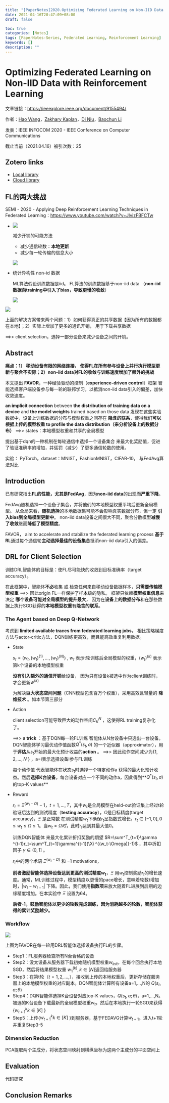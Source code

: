 ```yaml
---
title: "[PaperNotes]2020.Optimizing Federated Learning on Non-IID Data with Reinforcement Learning"
date: 2021-04-16T20:47:09+08:00
draft: false

toc: true
categories: [Notes]
tags: [PaperNotes-Series, Federated Learning, Reinforcement Learning]
keywords: []
description: ""
---
```



# Optimizing Federated Learning on Non-IID Data with Reinforcement Learning

文章链接：https://ieeexplore.ieee.org/document/9155494/

作者：[Hao Wang](https://ieeexplore.ieee.org/author/37088456423)，[Zakhary Kaplan](https://ieeexplore.ieee.org/author/37088457244)，[Di Niu](https://ieeexplore.ieee.org/author/37409788400)，[Baochun Li](https://ieeexplore.ieee.org/author/37085743244)

发表：IEEE INFOCOM 2020 - IEEE Conference on Computer Communications

截止当前（2021.04.16）被引次数：25

##  Zotero links

* [Local library](zotero://select/items/1_KA9DGR8J)
* [Cloud library](http://zotero.org/users/6745993/items/KA9DGR8J)

## FL的两大挑战

SEMI - 2020 - Applying Deep Reinforcement Learning Techniques in Federated Learning：https://www.youtube.com/watch?v=JlvizFBFCTw

- ![](https://img.fzhiy.net/img/image-20210413195528689.png)

  减少开销的可能方法

  - 减少通信轮数：**本地更新**
  - 减少每一轮传输的信息大小

  ![](https://img.fzhiy.net/img/image-20210413195757951.png)

  

- 统计异构性 non-id 数据

  ML算法假设训练数据是iid。 FL算法的训练数据基于non-iid data （**non-iid 数据向training中引入了bias，导致更慢的收敛**）

  ![](https://img.fzhiy.net/img/image-20210413200644595.png)



![](https://img.fzhiy.net/img/image-20210413200806472.png)

上面的解决方案带来两个问题：1）如何获得真正的共享数据【因为所有的数据都在本地】；2）实际上增加了更多的通讯开销，  用于下载共享数据

==>> client selection，选择一部分设备来减少设备之间的开销。

## Abstract

**痛点：1） 移动设备有限的网络连接， 使得FL在所有参与设备上并行执行模型更新与聚合不实际；2）non-iid data对FL的收敛与训练速度增加了额外的挑战**

本文提出 **FAVOR**，一种经验驱动的控制（**experience-driven control**）框架  智能选择客户端设备参与每一轮的联邦学习，以抵消non-iid data引入的偏差，加快收敛速度。

**an implicit connection** between **the distribution of training data on a device** and **the model weights** trained based on those data 发现在这些实验数据中，设备上训练数据的分布与模型权重之间存在 **隐含的联系**，使得我们**可以根据上传的模型权重 to profile the data distribution（来分析设备上的数据分布）** ==>> states：本地模型权重和共享的全局模型

提出基于dqn的一种机制在每轮通信中选择一个设备集合 来最大化奖励值，促进了验证准确率的增加，并惩罚（减少）了更多通信轮数的使用。

 实验： PyTorch，dataset：MNIST，FashionMNIST，CIFAR-10， 与FedAvg算法对比

## Introduction

已有研究指出**FL的性能，尤其是FedAvg**，因为**non-iid data**的出现而**严重下降**。

FedAvg随机选择一个设备子集合，并将他们的本地模型权重平均后更新全局模型。 从全局来看，**随机选择**的本地数据集可能不会影响真实数据分布，但一定 **引入bias到全局模型更新中**。 non-iid data设备之间很大不同，聚合分散模型**减慢了收敛**继而**降低了模型精度**。

FAVOR， aim to accelerate and stabilize the federated learning process  **基于RL**通过每个通信轮**主动选择最佳的设备集合**抵消non-iid data引入的偏差。

## DRL for Client Selection

训练DRL智能体的目标是：使FL尽可能快的收敛到目标准确率（target accuracy）。

在此框架中，智能体**不必**收集 或 检查任何来自移动设备数据样本，**只需要传输模型权重** ==>> 因此origin FL一样保护了样本级的隐私。 框架只依赖**模型权重信息**来决定 **哪个设备可能对全局模型的提升最大**， 因为在**设备上的数据分布**和在那些数据上执行SGD获得的**本地模型权重**有**隐含的联系**。

### The Agent based on Deep Q-Network

考虑到 **limited available traces from federated learning jobs，** 相比策略梯度方法与actor-critic方法，DQN训练更高效，而且能高效重复利用数据。

- State

  $s_t = (w_t,(w_t)^{(1)},...,(w_t)^{(N)} )$ , $w_t$ 表示t轮训练后全局模型的权重，$(w_t)^{(k)}$ 表示第k个设备的本地模型权重

  **没有引入额外的通信开销**给设备， 因为只有设备k被选中作为client训练时，才会更新$w^{(k)}$

  为解决**巨大状态空间问题**（CNN模型包含百万个权重），采用高效且轻量的 **降维技术** 。如本节第三部分

- Action

  client selection可能导致巨大的动作空间$C_K^N$ ，这使得RL training复杂化了。 

  ==>> **a trick** ：基于DQN每一轮FL训练 智能体从N台设备中只选出一台设备。 DQN智能体学习最优动作值函数$Q^*(s_t,a)$ 的一个近似器（approximator），用于**评估**从$s_t$开始的最大化预计收益的**action** 。 ==>> 因此动作空间减少为{${1,2,...,N}$ } ，a=i表示选择设备i参与FL训练

  每个动作值 代表智能体在状态$s_t$时选择一个特定动作a 获得的最大化预计收益。然后**选择K台设备**，每台设备对应一个不同的动作a，因此得到**$Q^*{(s_t,a)}$的top-K values**

- Reward

  $r_t = \Xi^{(w_t-\Omega)} -1，t = 1,...,T$，其中$w_t$是全局模型在held-out验证集上经过t轮验证后达到的测试精度（**testing accuracy**），$\Omega$是目标精度(target accuracy)，$\Xi$ 是正常数 在测试精度$w_t$下确保$r_t$呈指数式增长。$r_t \in (-1,0], 0\leq w_t \leq \Omega \leq 1$。当$w_t = \Omega 时，$此时$r_t$达到其最大值0。

  训练DQN智能体 来最大化累计折扣奖励的期望 $R=\sum^T_{t=1}\gamma ^{t-1}r_t=\sum^T_{t=1}\gamma^{t-1}(\Xi ^{(w_t-\Omega)}-1)$ ，其中折扣因子 $\gamma \in (0,1]$ 。

  $r_t$中的两个术语 $\Xi^{(w_t - \Omega)}$ 和 $-1$ motivations，

  **前者激励智能体选择设备达到更高的测试精度$w_t$**，$\Xi$ 用$w_t$控制奖励$r_t$的增长速度。通常，ML训练过程中，模型精度以更慢的pace增长，意味着轮数t增加时，$|w_t-w_{t-1}|$ 下降。因此，我们使用**指数项**来放大随着FL进展到后期的边缘精度增加。在本实验中 $\Xi$ 设置为64。 

  **后者-1，鼓励智能体以更少的轮数完成训练，因为消耗越多的轮数，智能体获得的累计奖励越少。**

### Workflow

![](https://img.fzhiy.net/img/20210416211955.png)

上图为FAVOR在每一轮用DRL智能体选择设备执行FL的步骤。

- Step1：FL服务器检查所有N台合格的设备
- Step2：没太设备从服务器下载初始随机模型权重$w_{init}$，在每个回合执行本地SGD，然后将结果模型权重 ${w_1^{(k)}, k \in [N]}$返回给服务器
- Step3：在第t轮（$t=1,2,...,$），接收到上传的本地权重后，更新存储在服务器上的本地模型权重的对应副本。DQN智能体计算所有设备a=1,...,N的 $Q(s_t,a;\theta)$
- Step4：DQN智能体选择K台设备对应top-K values，$Q(s_t,a;\theta)$，a=1,...,N。被选的K台设备下载最新的全局模型权重$w_t$，然后在本地执行一轮SGD来获得{${ w_{t+1}^{k} k \in [K] }$ }
- Step5：上传{${ w_{t+1}^{k} k \in [K] }$ }到服务器，基于FEDAVG计算$w_{t+1}$。进入t+1轮并重复Step3-5

### Dimension Reduction

PCA提取两个主成分，将状态空间映射到横纵坐标为这两个主成分的平面空间上

## Evaluation

代码研究



## Conclusion Remarks





